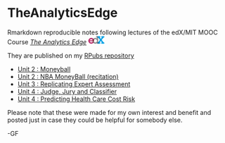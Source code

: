 # TheAnalyticsEdge

Rmarkdown reproducible notes following lectures of the edX/MIT MOOC Course 
[_The Analytics Edge_](https://www.edx.org/course/analytics-edge-mitx-15-071x-0)
![](figures/Content/edx_logo_40pct.png)

They are published on my [RPubs repository](http://rpubs.com/PedroSan)

* [Unit 2 : Moneyball](http://rpubs.com/PedroSan/TAEu2_Moneyball)
* [Unit 2 : NBA MoneyBall (recitation)](http://rpubs.com/PedroSan/TAEu2_NBA)
* [Unit 3 : Replicating Expert Assessment](http://rpubs.com/PedroSan/TAEu3_Expert)
* [Unit 4 : Judge, Jury and Classifier](http://rpubs.com/PedroSan/TAEu4_SCOTUS)
* [Unit 4 : Predicting Health Care Cost Risk](http://rpubs.com/PedroSan/TAEu4_HealthCareCosts)

Please note that these were made for my own interest and benefit and posted just in case they 
could be helpful for somebody else.

-GF

